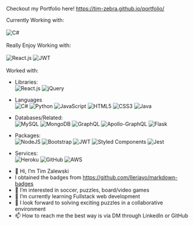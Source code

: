 Checkout my Portfolio here!
https://tim-zebra.github.io/portfolio/

Currently Working with:  <br /><br />
![C#](https://img.shields.io/badge/c%23-%23239120.svg?style=for-the-badge&logo=c-sharp&logoColor=white)
<br /><br />
Really Enjoy Working with: <br /><br />
 ![React.js](https://img.shields.io/badge/react-%2320232a.svg?style=for-the-badge&logo=react&logoColor=%2361DAFB)
 ![JWT](https://img.shields.io/badge/JWT-black?style=for-the-badge&logo=JSON%20web%20tokens)
 <br /><br />
Worked with: <br />
* Libraries:<br />
 ![React.js](https://img.shields.io/badge/react-%2320232a.svg?style=for-the-badge&logo=react&logoColor=%2361DAFB)
 ![jQuery](https://img.shields.io/badge/jquery-%230769AD.svg?style=for-the-badge&logo=jquery&logoColor=white)
  
* Languages<br />
 ![C#](https://img.shields.io/badge/c%23-%23239120.svg?style=for-the-badge&logo=c-sharp&logoColor=white)
 ![Python](https://img.shields.io/badge/python-3670A0?style=for-the-badge&logo=python&logoColor=ffdd54)
 ![JavaScript](https://img.shields.io/badge/javascript-%23323330.svg?style=for-the-badge&logo=javascript&logoColor=%23F7DF1E)
 ![HTML5](https://img.shields.io/badge/html5-%23E34F26.svg?style=for-the-badge&logo=html5&logoColor=white)
 ![CSS3](https://img.shields.io/badge/css3-%231572B6.svg?style=for-the-badge&logo=css3&logoColor=white)
 ![Java](https://img.shields.io/badge/java-%23ED8B00.svg?style=for-the-badge&logo=java&logoColor=white)

* Databases/Related: <br />
 ![MySQL](https://img.shields.io/badge/mysql-%2300f.svg?style=for-the-badge&logo=mysql&logoColor=white)
 ![MongoDB](https://img.shields.io/badge/MongoDB-%234ea94b.svg?style=for-the-badge&logo=mongodb&logoColor=white)
 ![GraphQL](https://img.shields.io/badge/-GraphQL-E10098?style=for-the-badge&logo=graphql&logoColor=white)
 ![Apollo-GraphQL](https://img.shields.io/badge/-ApolloGraphQL-311C87?style=for-the-badge&logo=apollo-graphql)
 ![Flask](https://img.shields.io/badge/flask-%23000.svg?style=for-the-badge&logo=flask&logoColor=white)
 
* Packages: <br />
 ![NodeJS](https://img.shields.io/badge/node.js-6DA55F?style=for-the-badge&logo=node.js&logoColor=white)
 ![Bootstrap](https://img.shields.io/badge/bootstrap-%23563D7C.svg?style=for-the-badge&logo=bootstrap&logoColor=white)
 ![JWT](https://img.shields.io/badge/JWT-black?style=for-the-badge&logo=JSON%20web%20tokens)
 ![Styled Components](https://img.shields.io/badge/styled--components-DB7093?style=for-the-badge&logo=styled-components&logoColor=white)
 ![Jest](https://img.shields.io/badge/-jest-%23C21325?style=for-the-badge&logo=jest&logoColor=white)

* Services: <br />
 ![Heroku](https://img.shields.io/badge/heroku-%23430098.svg?style=for-the-badge&logo=heroku&logoColor=white)
 ![GitHub](https://img.shields.io/badge/github-%23121011.svg?style=for-the-badge&logo=github&logoColor=white)
 ![AWS](https://img.shields.io/badge/AWS-%23FF9900.svg?style=for-the-badge&logo=amazon-aws&logoColor=white)

- 👋 Hi, I’m Tim Zalewski
- I obtained the badges from https://github.com/Ileriayo/markdown-badges
- 👀 I’m interested in soccer, puzzles, board/video games
- 🌱 I’m currently learning Fullstack web development
- 💞️ I look forward to solving exciting puzzles in a collaborative environment
- 📫 How to reach me the best way is via DM through LinkedIn or GitHub

<!---
Tim-Zebra/Tim-Zebra is a ✨ special ✨ repository because its `README.md` (this file) appears on your GitHub profile.
You can click the Preview link to take a look at your changes.
--->
